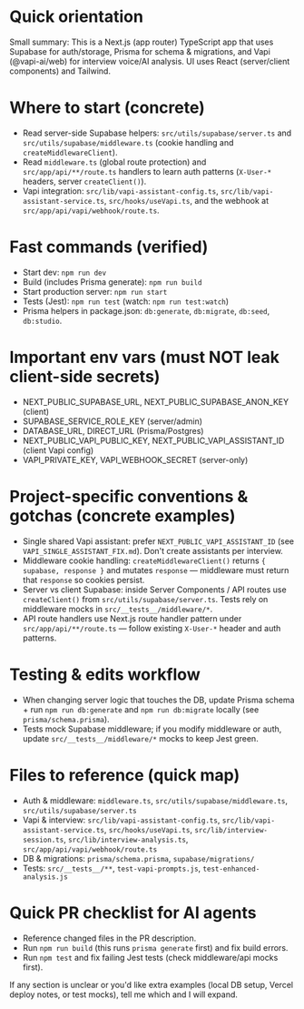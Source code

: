 <!-- .github/copilot-instructions.md
     Purpose: focused, actionable guidance for AI coding agents working in this repo.
-->

# Quick orientation

Small summary: This is a Next.js (app router) TypeScript app that uses Supabase for auth/storage, Prisma for schema & migrations, and Vapi (@vapi-ai/web) for interview voice/AI analysis. UI uses React (server/client components) and Tailwind.

# Where to start (concrete)
- Read server-side Supabase helpers: `src/utils/supabase/server.ts` and `src/utils/supabase/middleware.ts` (cookie handling and `createMiddlewareClient`).
- Read `middleware.ts` (global route protection) and `src/app/api/**/route.ts` handlers to learn auth patterns (`X-User-*` headers, server `createClient()`).
- Vapi integration: `src/lib/vapi-assistant-config.ts`, `src/lib/vapi-assistant-service.ts`, `src/hooks/useVapi.ts`, and the webhook at `src/app/api/vapi/webhook/route.ts`.

# Fast commands (verified)
- Start dev: `npm run dev`
- Build (includes Prisma generate): `npm run build`
- Start production server: `npm run start`
- Tests (Jest): `npm run test`  (watch: `npm run test:watch`)
- Prisma helpers in package.json: `db:generate`, `db:migrate`, `db:seed`, `db:studio`.

# Important env vars (must NOT leak client-side secrets)
- NEXT_PUBLIC_SUPABASE_URL, NEXT_PUBLIC_SUPABASE_ANON_KEY  (client)
- SUPABASE_SERVICE_ROLE_KEY (server/admin)
- DATABASE_URL, DIRECT_URL (Prisma/Postgres)
- NEXT_PUBLIC_VAPI_PUBLIC_KEY, NEXT_PUBLIC_VAPI_ASSISTANT_ID (client Vapi config)
- VAPI_PRIVATE_KEY, VAPI_WEBHOOK_SECRET (server-only)

# Project-specific conventions & gotchas (concrete examples)
- Single shared Vapi assistant: prefer `NEXT_PUBLIC_VAPI_ASSISTANT_ID` (see `VAPI_SINGLE_ASSISTANT_FIX.md`). Don't create assistants per interview.
- Middleware cookie handling: `createMiddlewareClient()` returns `{ supabase, response }` and mutates `response` — middleware must return that `response` so cookies persist.
- Server vs client Supabase: inside Server Components / API routes use `createClient()` from `src/utils/supabase/server.ts`. Tests rely on middleware mocks in `src/__tests__/middleware/*`.
- API route handlers use Next.js route handler pattern under `src/app/api/**/route.ts` — follow existing `X-User-*` header and auth patterns.

# Testing & edits workflow
- When changing server logic that touches the DB, update Prisma schema + run `npm run db:generate` and `npm run db:migrate` locally (see `prisma/schema.prisma`).
- Tests mock Supabase middleware; if you modify middleware or auth, update `src/__tests__/middleware/*` mocks to keep Jest green.

# Files to reference (quick map)
- Auth & middleware: `middleware.ts`, `src/utils/supabase/middleware.ts`, `src/utils/supabase/server.ts`
- Vapi & interview: `src/lib/vapi-assistant-config.ts`, `src/lib/vapi-assistant-service.ts`, `src/hooks/useVapi.ts`, `src/lib/interview-session.ts`, `src/lib/interview-analysis.ts`, `src/app/api/vapi/webhook/route.ts`
- DB & migrations: `prisma/schema.prisma`, `supabase/migrations/`
- Tests: `src/__tests__/**`, `test-vapi-prompts.js`, `test-enhanced-analysis.js`

# Quick PR checklist for AI agents
- Reference changed files in the PR description.
- Run `npm run build` (this runs `prisma generate` first) and fix build errors.
- Run `npm test` and fix failing Jest tests (check middleware/api mocks first).

If any section is unclear or you'd like extra examples (local DB setup, Vercel deploy notes, or test mocks), tell me which and I will expand.
